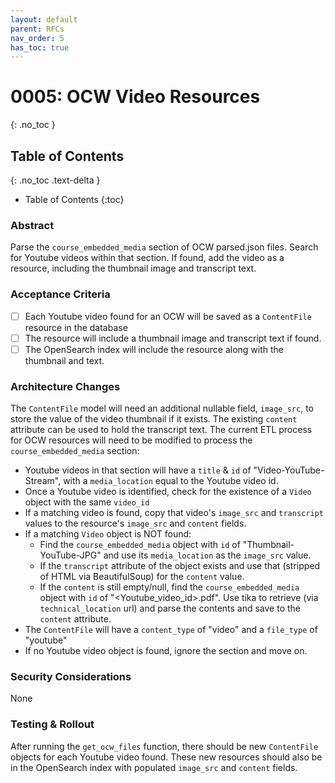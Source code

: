 ```yaml
---
layout: default
parent: RFCs
nav_order: 5
has_toc: true
---
```


# 0005: OCW Video Resources

{: .no_toc }

## Table of Contents

{: .no_toc .text-delta }

- Table of Contents
  {:toc}

### Abstract

Parse the `course_embedded_media` section of OCW parsed.json files. Search for Youtube videos within that section.
If found, add the video as a resource, including the thumbnail image and transcript text.

### Acceptance Criteria

- [ ] Each Youtube video found for an OCW will be saved as a `ContentFile` resource in the database
- [ ] The resource will include a thumbnail image and transcript text if found.
- [ ] The OpenSearch index will include the resource along with the thumbnail and text.

### Architecture Changes

The `ContentFile` model will need an additional nullable field, `image_src`, to store the value of the video thumbnail if it exists. The existing `content` attribute can be used to hold the transcript text.
The current ETL process for OCW resources will need to be modified to process the `course_embedded_media` section:

- Youtube videos in that section will have a `title` & `id` of "Video-YouTube-Stream", with a `media_location` equal to the Youtube video id.
- Once a Youtube video is identified, check for the existence of a `Video` object with the same `video_id`
- If a matching video is found, copy that video's `image_src` and `transcript` values to the resource's `image_src` and `content` fields.
- If a matching `Video` object is NOT found:
  - Find the `course_embedded_media` object with `id` of "Thumbnail-YouTube-JPG" and use its `media_location` as the `image_src` value.
  - If the `transcript` attribute of the object exists and use that (stripped of HTML via BeautifulSoup) for the `content` value.
  - If the `content` is still empty/null, find the `course_embedded_media` object with `id` of "<Youtube_video_id>.pdf". Use tika to retrieve (via `technical_location` url) and parse the contents and save to the `content` attribute.
- The `ContentFile` will have a `content_type` of "video" and a `file_type` of "youtube"
- If no Youtube video object is found, ignore the section and move on.

### Security Considerations

None

### Testing & Rollout

After running the `get_ocw_files` function, there should be new `ContentFile` objects for each Youtube video found.
These new resources should also be in the OpenSearch index with populated `image_src` and `content` fields.
